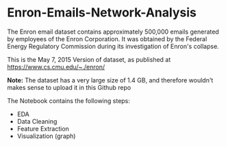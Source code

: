 # Enron-Emails-Network-Analysis
The Enron email dataset contains approximately 500,000 emails generated by employees of the Enron Corporation. It was obtained by the Federal Energy Regulatory Commission during its investigation of Enron's collapse.

This is the May 7, 2015 Version of dataset, as published at https://www.cs.cmu.edu/~./enron/

**Note:** The dataset has a very large size of 1.4 GB, and therefore wouldn't makes sense to upload it in this Github repo

The Notebook contains the following steps: 

- EDA
- Data Cleaning
- Feature Extraction
- Visualization (graph)
